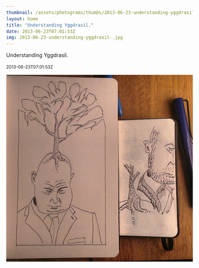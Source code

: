 ```yaml
---
thumbnail: /assets/photograms/thumbs/2013-06-23-understanding-yggdrasil-.png
layout: home
title: "Understanding Yggdrasil."
date: 2013-06-23T07:01:53Z
img: 2013-06-23-understanding-yggdrasil-.jpg
---
```


Understanding Yggdrasil.

<small>2013-06-23T07:01:53Z</small>

![Understanding Yggdrasil.](/assets/photograms/original/2013-06-23-understanding-yggdrasil-.jpg)
